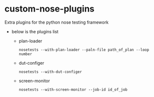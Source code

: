 custom-nose-plugins
===================
Extra plugins for the python nose testing framework

* below is the plugins list

  * plan-loader  
    ```
    nosetests --with-plan-loader --paln-file path_of_plan --loop number
    ```  

  * dut-configer  
    ```
    nosetests --with-dut-configer
    ```  

  * screen-monitor  
    ```
    nosetests --with-screen-monitor --job-id id_of_job
    ```

